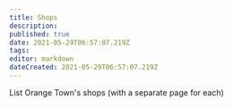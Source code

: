 ```yaml
---
title: Shops
description: 
published: true
date: 2021-05-29T06:57:07.219Z
tags: 
editor: markdown
dateCreated: 2021-05-29T06:57:07.219Z
---
```


List Orange Town's shops (with a separate page for each)
